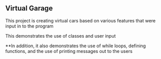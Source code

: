 ## Virtual Garage
This project is creating virtual cars based on various features that were input in to the program

This demonstrates the use of classes and user input

**In addition, it also demonstrates the use of while loops, defining functions, and the use of printing messages out to the users
